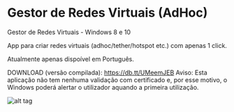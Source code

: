 # Gestor de Redes Virtuais (AdHoc)
Gestor de Redes Virtuais - Windows 8 e 10

App para criar redes virtuais (adhoc/tether/hotspot etc.) com apenas 1 click.

Atualmente apenas dispoível em Português. 

DOWNLOAD (versão compilada): https://db.tt/UMeemJEB
Aviso: Esta aplicação não tem nenhuma validação com certificado e, por esse motivo, o Windows poderá alertar o utilizador aquando a primeira utilização.

![alt tag](https://dl.dropboxusercontent.com/u/15929793/Screenshot_29.jpg)
